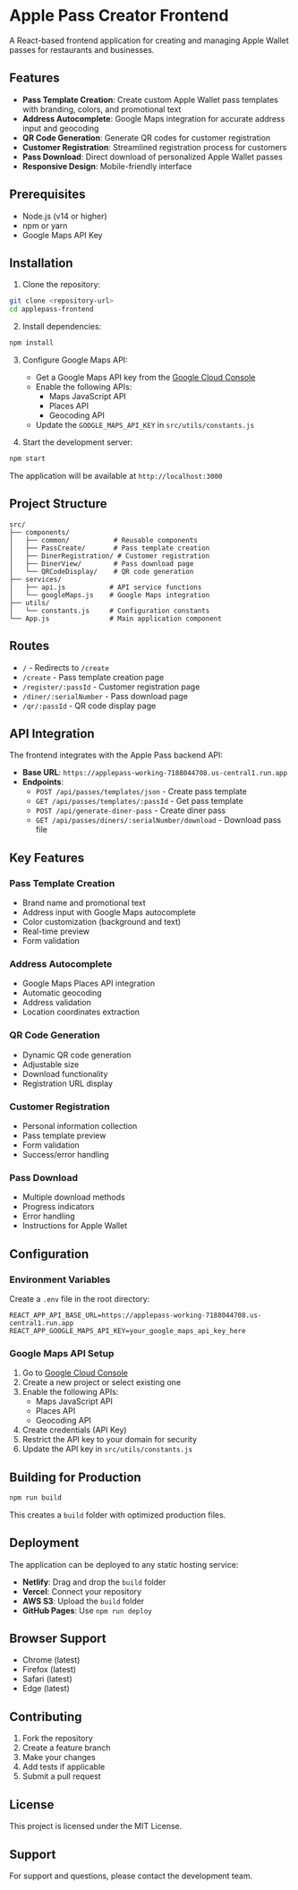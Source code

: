 # Apple Pass Creator Frontend

A React-based frontend application for creating and managing Apple Wallet passes for restaurants and businesses.

## Features

- **Pass Template Creation**: Create custom Apple Wallet pass templates with branding, colors, and promotional text
- **Address Autocomplete**: Google Maps integration for accurate address input and geocoding
- **QR Code Generation**: Generate QR codes for customer registration
- **Customer Registration**: Streamlined registration process for customers
- **Pass Download**: Direct download of personalized Apple Wallet passes
- **Responsive Design**: Mobile-friendly interface

## Prerequisites

- Node.js (v14 or higher)
- npm or yarn
- Google Maps API Key

## Installation

1. Clone the repository:
```bash
git clone <repository-url>
cd applepass-frontend
```

2. Install dependencies:
```bash
npm install
```

3. Configure Google Maps API:
   - Get a Google Maps API key from the [Google Cloud Console](https://console.cloud.google.com/)
   - Enable the following APIs:
     - Maps JavaScript API
     - Places API
     - Geocoding API
   - Update the `GOOGLE_MAPS_API_KEY` in `src/utils/constants.js`

4. Start the development server:
```bash
npm start
```

The application will be available at `http://localhost:3000`

## Project Structure

```
src/
├── components/
│   ├── common/           # Reusable components
│   ├── PassCreate/       # Pass template creation
│   ├── DinerRegistration/ # Customer registration
│   ├── DinerView/        # Pass download page
│   └── QRCodeDisplay/    # QR code generation
├── services/
│   ├── api.js           # API service functions
│   └── googleMaps.js    # Google Maps integration
├── utils/
│   └── constants.js     # Configuration constants
└── App.js               # Main application component
```

## Routes

- `/` - Redirects to `/create`
- `/create` - Pass template creation page
- `/register/:passId` - Customer registration page
- `/diner/:serialNumber` - Pass download page
- `/qr/:passId` - QR code display page

## API Integration

The frontend integrates with the Apple Pass backend API:

- **Base URL**: `https://applepass-working-7188044708.us-central1.run.app`
- **Endpoints**:
  - `POST /api/passes/templates/json` - Create pass template
  - `GET /api/passes/templates/:passId` - Get pass template
  - `POST /api/generate-diner-pass` - Create diner pass
  - `GET /api/passes/diners/:serialNumber/download` - Download pass file

## Key Features

### Pass Template Creation
- Brand name and promotional text
- Address input with Google Maps autocomplete
- Color customization (background and text)
- Real-time preview
- Form validation

### Address Autocomplete
- Google Maps Places API integration
- Automatic geocoding
- Address validation
- Location coordinates extraction

### QR Code Generation
- Dynamic QR code generation
- Adjustable size
- Download functionality
- Registration URL display

### Customer Registration
- Personal information collection
- Pass template preview
- Form validation
- Success/error handling

### Pass Download
- Multiple download methods
- Progress indicators
- Error handling
- Instructions for Apple Wallet

## Configuration

### Environment Variables

Create a `.env` file in the root directory:

```env
REACT_APP_API_BASE_URL=https://applepass-working-7188044708.us-central1.run.app
REACT_APP_GOOGLE_MAPS_API_KEY=your_google_maps_api_key_here
```

### Google Maps API Setup

1. Go to [Google Cloud Console](https://console.cloud.google.com/)
2. Create a new project or select existing one
3. Enable the following APIs:
   - Maps JavaScript API
   - Places API
   - Geocoding API
4. Create credentials (API Key)
5. Restrict the API key to your domain for security
6. Update the API key in `src/utils/constants.js`

## Building for Production

```bash
npm run build
```

This creates a `build` folder with optimized production files.

## Deployment

The application can be deployed to any static hosting service:

- **Netlify**: Drag and drop the `build` folder
- **Vercel**: Connect your repository
- **AWS S3**: Upload the `build` folder
- **GitHub Pages**: Use `npm run deploy`

## Browser Support

- Chrome (latest)
- Firefox (latest)
- Safari (latest)
- Edge (latest)

## Contributing

1. Fork the repository
2. Create a feature branch
3. Make your changes
4. Add tests if applicable
5. Submit a pull request

## License

This project is licensed under the MIT License.

## Support

For support and questions, please contact the development team.
